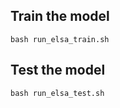 ## Train the model

```script
bash run_elsa_train.sh
```

## Test the model

```script
bash run_elsa_test.sh
```